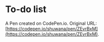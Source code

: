 # To-do list

A Pen created on CodePen.io. Original URL: [https://codepen.io/shuwana/pen/ZEvrBxM](https://codepen.io/shuwana/pen/ZEvrBxM).

